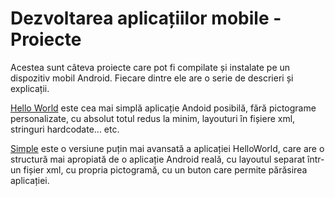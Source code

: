 # Dezvoltarea aplicațiilor mobile - Proiecte

Acestea sunt câteva proiecte care pot fi compilate și instalate pe un dispozitiv mobil Android. Fiecare dintre ele are o serie de descrieri și explicații. 

[Hello World](01_hello_world/Readme.md) este cea mai simplă aplicație Andoid posibilă, fără pictograme personalizate, cu absolut totul redus la minim, layouturi în fișiere xml, stringuri hardcodate... etc. 

[Simple](01_simple) este o versiune puțin mai avansată a aplicației HelloWorld, care are o structură mai apropiată de o aplicație Android reală, cu layoutul separat într-un fișier xml, cu propria pictogramă, cu un buton care permite părăsirea aplicației. 
